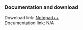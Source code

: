 ### Documentation and download
Download link: [Notepad++](https://notepad-plus-plus.org/downloads/) <br />
Documentation link: N/A <br />
